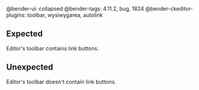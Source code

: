 @bender-ui: collapsed
@bender-tags: 4.11.2, bug, 1824
@bender-ckeditor-plugins: toolbar, wysiwygarea, autolink

## Expected

Editor's toolbar contains link buttons.


## Unexpected

Editor's toolbar doesn't contain link buttons.
